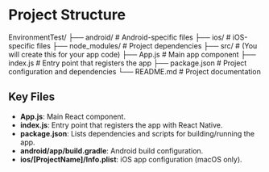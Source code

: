 # Project Structure

EnvironmentTest/
├── android/           # Android-specific files
├── ios/               # iOS-specific files
├── node_modules/      # Project dependencies
├── src/               # (You will create this for your app code)
├── App.js            # Main app component
├── index.js           # Entry point that registers the app
├── package.json       # Project configuration and dependencies
└── README.md          # Project documentation

## Key Files

- **App.js**: Main React component.
- **index.js**: Entry point that registers the app with React Native.
- **package.json**: Lists dependencies and scripts for building/running the app.
- **android/app/build.gradle**: Android build configuration.
- **ios/[ProjectName]/Info.plist**: iOS app configuration (macOS only).